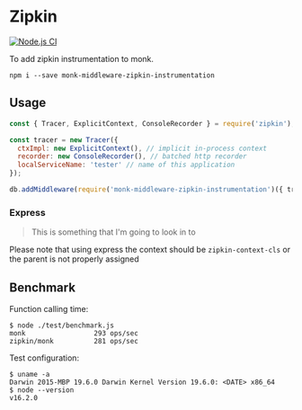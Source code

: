 # Zipkin

[![Node.js CI](https://github.com/harrytwright/monk-middleware-zipkin-instrumentation/actions/workflows/node.js.yml/badge.svg)](https://github.com/harrytwright/monk-middleware-zipkin-instrumentation/actions/workflows/node.js.yml)

To add zipkin instrumentation to monk.

```shell
npm i --save monk-middleware-zipkin-instrumentation
```

## Usage

```javascript
const { Tracer, ExplicitContext, ConsoleRecorder } = require('zipkin');

const tracer = new Tracer({
  ctxImpl: new ExplicitContext(), // implicit in-process context
  recorder: new ConsoleRecorder(), // batched http recorder
  localServiceName: 'tester' // name of this application
});

db.addMiddleware(require('monk-middleware-zipkin-instrumentation')({ tracer }))
```

### Express

> This is something that I'm going to look in to

Please note that using express the context should be `zipkin-context-cls` or the parent is not properly assigned

## Benchmark

Function calling time:

```shell
$ node ./test/benchmark.js
monk                 293 ops/sec
zipkin/monk          281 ops/sec
```

Test configuration:
```shell
$ uname -a
Darwin 2015-MBP 19.6.0 Darwin Kernel Version 19.6.0: <DATE> x86_64
$ node --version
v16.2.0
```
